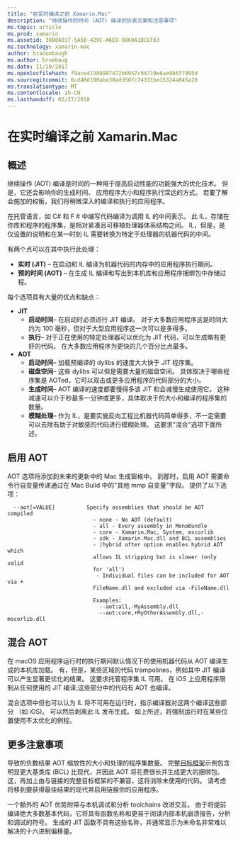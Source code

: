 ```yaml
---
title: "在实时编译之前 Xamarin.Mac"
description: "继续操作的时间 (AOT) 编译的折衷方案和注意事项"
ms.topic: article
ms.prod: xamarin
ms.assetid: 38B8A017-5A58-429C-A6E9-9860A1DCEF63
ms.technology: xamarin-mac
author: bradumbaugh
ms.author: brumbaug
ms.date: 11/10/2017
ms.openlocfilehash: f9ace41380987472b6957c94719e6ae9b6f7995d
ms.sourcegitcommit: 6cd40d190abe38edd50fc74331be15324a845a28
ms.translationtype: MT
ms.contentlocale: zh-CN
ms.lasthandoff: 02/27/2018
---
```

# <a name="xamarinmac-ahead-of-time-compilation"></a>在实时编译之前 Xamarin.Mac

## <a name="overview"></a>概述

继续操作 (AOT) 编译是时间的一种用于提高启动性能的功能强大的优化技术。 但是，它还会影响你的生成时间、 应用程序大小和程序执行深远的方式。 若要了解会施加的权衡，我们将稍微深入的编译和执行的应用程序。

在托管语言，如 C# 和 F # 中编写代码编译为调用 IL 的中间表示。 此 IL，存储在你库和程序的程序集，是相对紧凑且可移植处理器体系结构之间。 IL，但是，是仅设置的说明和在某一时刻 IL 需要转换为特定于处理器的机器代码的中间。

有两个点可以在其中执行此处理：

- **实时 (JIT)** – 在启动和 IL 编译为机器代码的内存中的应用程序执行期间。
- **预的时间 (AOT)** – 在生成 IL 编译和写出到本机库和应用程序捆绑包中存储过程。

每个选项具有大量的优点和缺点：

- **JIT**
  - **启动时间**– 在启动时必须进行 JIT 编译。 对于大多数应用程序这是时间大约为 100 毫秒，但对于大型应用程序这一次可以是多得多。
  - **执行**– 对于正在使用的特定处理器可以优化为 JIT 代码，可以生成略有更好的代码。 在大多数应用程序为更快的几个百分比点最多。
- **AOT**
  - **启动时间**– 加载预编译的 dylibs 的速度大大快于 JIT 程序集。
  - **磁盘空间**– 这些 dylibs 可以但是需要大量的磁盘空间。 具体取决于哪些程序集是 AOTed，它可以双击或更多应用程序的代码部分的大小。
  - **生成时间**– AOT 编译的速度都要慢得多该 JIT 和会减慢生成使用它。 这种减速可以介于秒最多一分钟或更多，具体取决于的大小和编译的程序集的数量。
  - **模糊处理**– 作为 IL，是要实施反向工程比机器代码简单得多，不一定需要可以去除有助于对敏感的代码进行模糊处理。 这要求"混合"选项下面所述。

## <a name="enabling-aot"></a>启用 AOT

AOT 选项将添加到未来的更新中的 Mac 生成窗格中。 到那时，启用 AOT 需要命令行自变量传递通过在 Mac Build 中的"其他 mmp 自变量"字段。 提供了以下选项：


      --aot[=VALUE]          Specify assemblies that should be AOT compiled
                               - none - No AOT (default)
                               - all - Every assembly in MonoBundle
                               - core - Xamarin.Mac, System, mscorlib
                               - sdk - Xamarin.Mac.dll and BCL assemblies
                               - |hybrid after option enables hybrid AOT which
                               allows IL stripping but is slower (only valid
                               for 'all')
                                - Individual files can be included for AOT via +
                               FileName.dll and excluded via -FileName.dll

                               Examples:
                                 --aot:all,-MyAssembly.dll
                                 --aot:core,+MyOtherAssembly.dll,-mscorlib.dll



## <a name="hybrid-aot"></a>混合 AOT

在 macOS 应用程序运行时的执行期间默认情况下的使用机器代码从 AOT 编译生成的本机库加载。 有，但是，某些区域的代码 trampolines，例如其中 JIT 编译可以产生显著更优化的结果。 这要求托管程序集 IL 可用。 在 iOS 上应用程序限制从任何使用的 JIT 编译;这些部分中的代码有 AOT 也编译。

混合选项中但也可以认为 IL 将不可用在运行时，指示编译器对这两个编译这些部分 （如 iOS)。 可以然后剥离此 IL 发布生成。 如上所述，将强制运行时在某些位置使用不太优化的例程。

## <a name="further-considerations"></a>更多注意事项

导致的负数结果 AOT 缩放性的大小和处理的程序集数量。 完整[目标框架](~/mac/platform/target-framework.md)示例包含明显更大基类库 (BCL) 比现代，并因此 AOT 将花费很长并生成更大的捆绑包。 这，再加上由与链接的完整目标框架的不兼容，这将消除未使用的代码。 请考虑将移到要获得最佳结果的现代并启用链接你的应用程序。

一个额外的 AOT 优势附带与本机调试和分析 toolchains 改进交互。 由于将提前编译绝大多数基本代码，它将具有函数名称和更易于阅读内部本机崩溃报告，分析和调试的符号。 生成的 JIT 函数不具有这些名称，并通常显示为未命名非常难以解决的十六进制偏移量。
